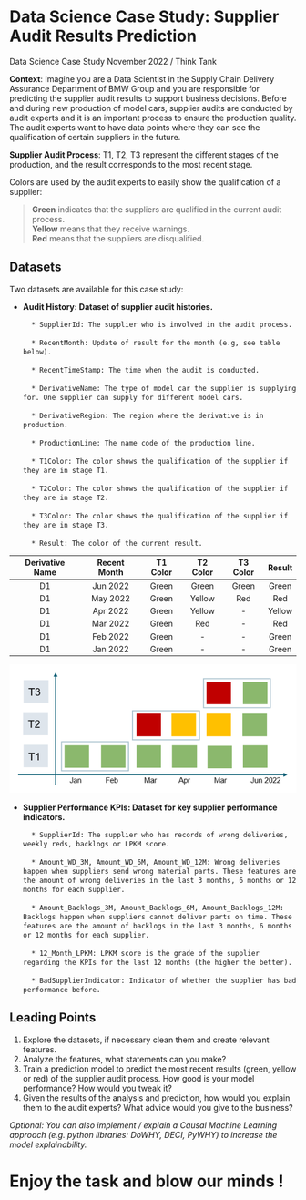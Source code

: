 # Data Science Case Study: Supplier Audit Results Prediction
Data Science Case Study November 2022 / Think Tank

**Context**: Imagine you are a Data Scientist in the Supply Chain Delivery Assurance Department of BMW Group and you are responsible for predicting the supplier audit results to support business decisions. Before and during new production of model cars, supplier audits are conducted by audit experts and it is an important process to ensure the production quality. The audit experts want to have data points where they can see the qualification of certain suppliers in the future.

**Supplier Audit Process**: T1, T2, T3 represent the different stages of the production, and the result corresponds to the most recent stage.

Colors are used by the audit experts to easily show the qualification of a supplier:

> **Green** indicates that the suppliers are qualified in the current audit process. \
**Yellow** means that they receive warnings. \
**Red** means that the suppliers are disqualified.

## Datasets
Two datasets are available for this case study:

- **Audit History: Dataset of supplier audit histories.**

		* SupplierId: The supplier who is involved in the audit process.

		* RecentMonth: Update of result for the month (e.g, see table below).

		* RecentTimeStamp: The time when the audit is conducted.

		* DerivativeName: The type of model car the supplier is supplying for. One supplier can supply for different model cars.

		* DerivativeRegion: The region where the derivative is in production.

		* ProductionLine: The name code of the production line.

		* T1Color: The color shows the qualification of the supplier if they are in stage T1.

		* T2Color: The color shows the qualification of the supplier if they are in stage T2.

		* T3Color: The color shows the qualification of the supplier if they are in stage T3.

		* Result: The color of the current result.

|Derivative Name|Recent Month|T1 Color|T2 Color|T3 Color|Result|
|:-:|:-:|:-:|:-:|:-:|:-:|
|D1|Jun 2022|Green|Green|Green|Green|
|D1|May 2022|Green|Yellow|Red|Red|
|D1|Apr 2022|Green|Yellow|-|Yellow|
|D1|Mar 2022|Green|Red|-|Red|
|D1|Feb 2022|Green|-|-|Green|
|D1|Jan 2022|Green|-|-|Green|

![alt text](https://github.com/ThinkTankBMWGroup/DataScienceStudyCase/blob/main/process.PNG?raw=true)

- **Supplier Performance KPIs: Dataset for key supplier performance indicators.**

		* SupplierId: The supplier who has records of wrong deliveries, weekly reds, backlogs or LPKM score.
	
		* Amount_WD_3M, Amount_WD_6M, Amount_WD_12M: Wrong deliveries happen when suppliers send wrong material parts. These features are the amount of wrong deliveries in the last 3 months, 6 months or 12 months for each supplier.

		* Amount_Backlogs_3M, Amount_Backlogs_6M, Amount_Backlogs_12M: Backlogs happen when suppliers cannot deliver parts on time. These features are the amount of backlogs in the last 3 months, 6 months or 12 months for each supplier.

		* 12_Month_LPKM: LPKM score is the grade of the supplier regarding the KPIs for the last 12 months (the higher the better).

		* BadSupplierIndicator: Indicator of whether the supplier has bad performance before.

## Leading Points

1. Explore the datasets, if necessary clean them and create relevant features.
2. Analyze the features, what statements can you make?
3. Train a prediction model to predict the most recent results (green, yellow or red) of the supplier audit process. How good is your model performance? How would you tweak it?
4. Given the results of the analysis and prediction, how would you explain them to the audit experts? What advice would you give to the business?

*Optional: You can also implement / explain a Causal Machine Learning approach (e.g. python libraries: DoWHY, DECI, PyWHY) to increase the model explainability.*

# Enjoy the task and blow our minds !
